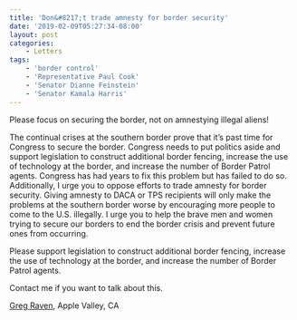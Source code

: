 ```yaml
---
title: 'Don&#8217;t trade amnesty for border security'
date: '2019-02-09T05:27:34-08:00'
layout: post
categories:
    - Letters
tags:
    - 'border control'
    - 'Representative Paul Cook'
    - 'Senator Dianne Feinstein'
    - 'Senator Kamala Harris'
---
```


Please focus on securing the border, not on amnestying illegal aliens!

The continual crises at the southern border prove that it’s past time for Congress to secure the border. Congress needs to put politics aside and support legislation to construct additional border fencing, increase the use of technology at the border, and increase the number of Border Patrol agents. Congress has had years to fix this problem but has failed to do so. Additionally, I urge you to oppose efforts to trade amnesty for border security. Giving amnesty to DACA or TPS recipients will only make the problems at the southern border worse by encouraging more people to come to the U.S. illegally. I urge you to help the brave men and women trying to secure our borders to end the border crisis and prevent future ones from occurring.

Please support legislation to construct additional border fencing, increase the use of technology at the border, and increase the number of Border Patrol agents.

Contact me if you want to talk about this.

[Greg Raven](https://www.gregraven.org/), Apple Valley, CA